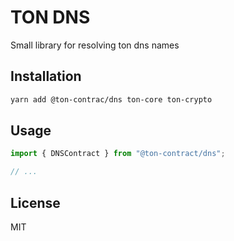 # TON DNS

Small library for resolving ton dns names

## Installation

```bash
yarn add @ton-contrac/dns ton-core ton-crypto
```

## Usage

```ts
import { DNSContract } from "@ton-contract/dns";

// ...

```

## License

MIT